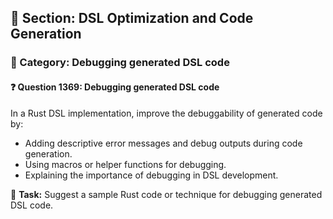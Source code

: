 ## 📘 Section: DSL Optimization and Code Generation  
### 🔹 Category: Debugging generated DSL code  
#### ❓ Question 1369: Debugging generated DSL code

In a Rust DSL implementation, improve the debuggability of generated code by:

- Adding descriptive error messages and debug outputs during code generation.
- Using macros or helper functions for debugging.
- Explaining the importance of debugging in DSL development.

🔧 **Task:** Suggest a sample Rust code or technique for debugging generated DSL code.
